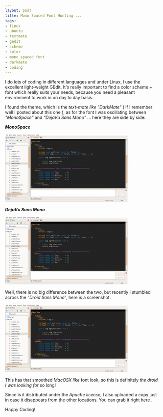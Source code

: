 ```yaml
--- 
layout: post
title: Mono Spaced Font Hunting ...
tags: 
- linux
- ubuntu
- textmate
- gedit
- scheme
- color
- mono spaced font
- darkmate
- coding
---
```

I do lots of coding in different languages and under Linux, I use the excellent light-weight GEdit. It's really important to find a color scheme + font which really suits your needs, because you need a pleasant environment to work in on day to day basis.

I found the theme, which is the <em>text-mate like</em> <em>"DarkMate"</em> ( if I remember well I posted about this one ), as for the font I was oscillating between <em>"MonoSpace"</em> and <em>"DejaVu Sans Mono"</em> ... here they are side by side:

<em><strong>MonoSpace</strong></em>

<a class="image" href="/images/2008/06/gedit_monospace.png"><img class="alignnone size-thumbnail wp-image-236" title="gedit_monospace" src="/images/2008/06/gedit_monospace-400x221.png" alt="" width="400" height="221" /></a>

<em><strong>DejaVu Sans Mono</strong></em>

<a class="image" href="/images/2008/06/dejavu_sans_mono_gedit.png"><img class="alignnone size-thumbnail wp-image-237" title="dejavu_sans_mono_gedit" src="/images/2008/06/dejavu_sans_mono_gedit-400x221.png" alt="" width="400" height="221" /></a>

Well, there is no big difference between the two, but recently I stumbled across the <em>"Droid Sans Mono</em>", here is a screenshot:

<a class="image" href="/images/2008/06/droid_sans_mono_gedit.png"><img class="alignnone size-thumbnail wp-image-238" title="droid_sans_mono_gedit" src="/images/2008/06/droid_sans_mono_gedit-400x221.png" alt="" width="400" height="221" /></a>

This has that smoothed <em>MacOSX like</em> font look, so this is definitely <em>the droid I was looking for</em> so long!

Since is it distributed under the <em>Apache license</em>, I also uploaded a copy just in case it disappears from the other locations. You can grab it right <a class="image" href="/images/2008/06/droidsansmono.zip">here</a> .

Happy Coding!

